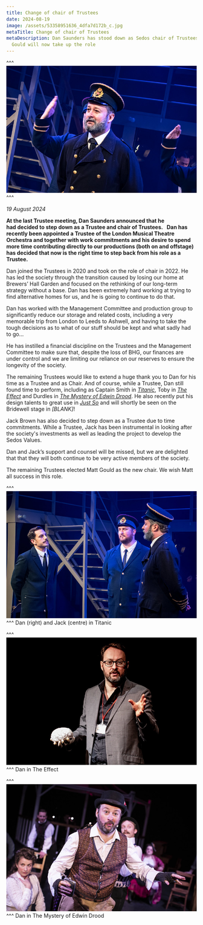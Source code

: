```yaml
---
title: Change of chair of Trustees
date: 2024-08-19
image: /assets/53358951636_4dfa7d172b_c.jpg
metaTitle: Change of chair of Trustees
metaDescription: Dan Saunders has stood down as Sedos chair of Trustees; Matt
  Gould will now take up the role
---
```

^^^
![](/assets/53358951636_4dfa7d172b_c.jpg)
^^^ 

*19 August 2024*

**At the last Trustee meeting, Dan Saunders announced that he had decided to step down as a Trustee and chair of Trustees.   Dan has recently been appointed a Trustee of the London Musical Theatre Orchestra and together with work commitments and his desire to spend more time contributing directly to our productions (both on and offstage) has decided that now is the right time to step back from his role as a Trustee.**

Dan joined the Trustees in 2020 and took on the role of chair in 2022. He has led the society through the transition caused by losing our home at Brewers’ Hall Garden and focused on the rethinking of our long-term strategy without a base. Dan has been extremely hard working at trying to find alternative homes for us, and he is going to continue to do that.  

Dan has worked with the Management Committee and production group to significantly reduce our storage and related costs, including a very memorable trip from London to Leeds to Ashwell, and having to take the tough decisions as to what of our stuff should be kept and what sadly had to go…

He has instilled a financial discipline on the Trustees and the Management Committee to make sure that, despite the loss of BHG, our finances are under control and we are limiting our reliance on our reserves to ensure the longevity of the society.

The remaining Trustees would like to extend a huge thank you to Dan for his time as a Trustee and as Chair. And of course, while a Trustee, Dan still found time to perform, including as Captain Smith in *[Titanic](https://www.sedos.co.uk/shows/2023-titanic)*, Toby in *[The Effect](https://www.sedos.co.uk/shows/2023-the-effect)* and Durdles in *[The Mystery of Edwin Drood](https://www.sedos.co.uk/shows/2022-the-mystery-of-edwin-drood)*. He also recently put his design talents to great use in *[Just So](https://www.sedos.co.uk/shows/2024-just-so)* and will shortly be seen on the Bridewell stage in *\[BLANK]*!  

Jack Brown has also decided to step down as a Trustee due to time commitments. While a Trustee, Jack has been instrumental in looking after the society's investments as well as leading the project to develop the Sedos Values.  

Dan and Jack’s support and counsel will be missed, but we are delighted that that they will both continue to be very active members of the society.

The remaining Trustees elected Matt Gould as the new chair. We wish Matt all success in this role.

^^^
![](/assets/53359280939_fa9ebb9b71_c.jpg)
^^^ Dan (right) and Jack (centre) in Titanic

^^^
![](/assets/52781843014_d2a26d1692_c.jpg)
^^^ Dan in The Effect

^^^
![](/assets/51973793159_6e68cec924_c.jpg)
^^^ Dan in The Mystery of Edwin Drood